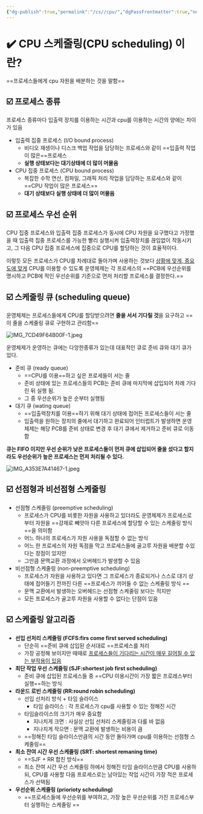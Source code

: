 ```yaml
---
{"dg-publish":true,"permalink":"/cs//cpu/","dgPassFrontmatter":true,"noteIcon":"","created":"2024-11-03T13:24:53.190+09:00","updated":"2024-11-05T05:13:59.742+09:00"}
---
```



# ✔️ CPU 스케줄링(CPU scheduling) 이란?

==프로세스들에게 cpu 자원을 배분하는 것을 말함==

## ☑️ 프로세스 종류

프로세스 종류마다 입출력 장치를 이용하는 시간과 cpu를 이용하는 시간의 양에는 차이가 있음

- 입출력 집중 프로세스 (I/O bound process)
	- 비디오 재생이나 디스크 백업 작업을 담당하는 프로세스와 같이 ==입출력 작업이 많은==프로세스
	- **실행 상태보다는 대기상태에 더 많이 머물음**
- CPU 집중 프로세스 (CPU bound process)
	- 복잡한 수학 연산, 컴파일, 그래픽 처리 작업을 담당하는 프로세스와 같이 ==CPU 작업이 많은 프로세스==
	- **대기 상태보다 실행 상태에 더 많이 머물음**

## ☑️ 프로세스 우선 순위

CPU 집중 프로세스와 입출력 집중 프로세스가 동시에 CPU 자원을 요구했다고 가정했을 때 입출력 집중 프로세스를 가능한 빨리 실행시켜 입출력장치를 끊임없이 작동시키고, 그 다음 CPU 집중 프로세스에 집중으로 CPU를 할당하는 것이 효율적이다. 

이렇듯 모든 프로세스가 CPU를 차례대로 돌아가며 사용하는 것보다 <u>상황에 맞게, 중요도에 맞게</u> CPU를 이용할 수 있도록 운영체제는 각 프로세스의 ==PCB에 우선순위를 명시하고 PCB에 적인 우선순위를 기준으로 먼저 처리할 프로세스를 결정한다.==

## ☑️ 스케줄링 큐 (scheduling queue)

운영체제는 프로세스들에게 CPU를 할당받으려면 **줄을 서서 기다릴 것**을 요구하고 ==이 줄을 스케줄링 큐로 구현하고 관리함==

![IMG_7CD49F64B00F-1.jpeg](/img/user/images/IMG_7CD49F64B00F-1.jpeg)

운영체제가 운영하는 큐에는 다앙한종류가 있는데 대표적인 큐로 준비 큐와 대기 큐가 있다.

- 준비 큐 (ready queue)
	- ==CPU를 이용==하고 싶은 프로세들이 서는 줄
	- 준비 상태에 있는 프로세스들의 PCB는 준비 큐에 마지막에 삽입되어 차례 기다린 뒤 실행 됨.
	- 그 중 우선순위가 높은 순부터 실행됨
- 대기 큐 (wating queue)
	- ==입출력장치를 이용==하기 위해 대기 상태에 접어든 프로세스들이 서는 줄
	- 입출력을 원하는 장치의 줄에서 대기하고 완료되어 인터럽트가 발생하면 운영체제는 해당 PCB를 준비 상태로 변경 후 대기 큐에서 제거하고 준비 큐로 이동함 

**큐는 FIFO 이지만 우선 순위가 낮은 프로세스들이 먼저 큐에 삽입되어 줄을 섰다고 할지라도 우선순위가 높은 프로세스는 먼저 처리될 수 있다.**

![IMG_A353E7A41467-1.jpeg](/img/user/images/IMG_A353E7A41467-1.jpeg)


## ☑️ 선점형과 비선점형 스케줄링

- 선점형 스케줄링 (preemptive scheduling)
	- 프로세스가 CPU를 비롯한 자원을 사용하고 있더라도 운영체제가 프로세스로부터 자원을 ==강제로 빼앗아 다른 프로세스에 할당할 수 있는 스케줄링 방식==을 의미함
	- 어느 하나의 프로세스가 자원 사용을 독점할 수 없는 방식
	- 어느 한 프로세스의 자원 독점을 막고 프로세스들에 골고루 자원을 배분할 수있다는 장점이 있지만
	- 그만큼 문맥교환 과정에서 오버헤드가 발생할 수 있음
- 비선점형 스케줄링 (non-preemptive scheduling)
	- 프로세스가 자원을 사용하고 있다면 그 프로세스가 종료되거나 스스로 대기 상태에 접어들기 전까진 다른 ==프로세스가 끼어들 수 없는 스케줄링 방식 ==
	- 문맥 교환에서 발생하는 오버헤드는 선점형 스케줄링 보다는 적지만
	- 모든 프로세스가 골고루 자원을 사용할 수 없다는 단점이 있음


## ☑️ 스케줄링 알고리즘

- **선입 선처리 스케줄링 (FCFS:firs come first served scheduling)**
	- 단순히 ==준비 큐에 삽입된 순서대로 ==프로세스를 처리 
	- 가장 공정해 보이지만 때때로 <u>프로세스들이 기다리는 시간이 매우 길어질 수 있는 부작용이 있음</u>
- **최단 작업 우선 스케줄링 (SJF:shortest job first scheduling)**
	- 준비 큐에 삽입된 프로세스들 중 ==CPU 이용시간이 가장 짧은 프로레스부터 실행==하는 방식
- **라운드 로빈 스케줄링 (RR:round robin scheduling)**
	- 선입 선처리 방식 + 타임 슬라이스
		- 타임 슬라이스 : 각 프로세스가 cpu를 사용할 수 있는 정해진 시간
	- 타임슬라이스의 크기가 매우 중요함
		- 지나치게 크면 : 사실상 선입 선처리 스케줄링과 다를 바 없음
		- 지나치게 작으면 : 문맥 교환에 발생하는 비용이 큼
	- ==정해진 타임 슬라이스만큼의 시간 동안 돌아가며 cpu를 이용하는 선점형 스케줄링==
- **최소 잔여 시간 우선 스케줄링 (SRT: shortest remaning time)**
	- ==SJF + RR 합친 방식==
	- 최소 잔여 시간 우선 스케줄링 하에서 정해진 타임 슬라이스만큼 CPU를 사용하되, CPU를 사용할 다음 프로세스로는 남아있는 작업 시간이 가장 적은 프로세스가 선택됨
- **우선순위 스케줄링 (priorioty scheduling)**
	- ==프로세스들에 우선순위를 부여하고, 가장 높은 우선순위를 가진 프로세스부터 실행하는 스케줄링 ==